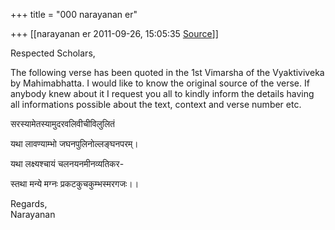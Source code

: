 +++
title = "000 narayanan er"

+++
[[narayanan er	2011-09-26, 15:05:35 [Source](https://groups.google.com/g/bvparishat/c/HcquM5XmHU4)]]



Respected Scholars,

The following verse has been quoted in the 1st Vimarsha of the Vyaktiviveka by Mahimabhatta. I would like to know the original source of the verse. If anybody knew about it I request you all to kindly inform the details having all informations possible about the text, context and verse number etc.

  

सरस्यामेतस्यामुदरवलिवीचीविलुलितं

यथा लावण्याम्भो जघनपुलिनोल्लङ्घनपरम्।

यथा लक्ष्यश्चायं चलनयनमीनव्यतिकर-

स्तथा मन्ये मग्नः प्रकटकुचकुम्भस्मरगजः।।



Regards,  
Narayanan

